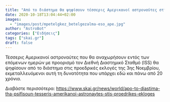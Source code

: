 ```yaml
---
title: "Από το διάστημα θα ψηφίσουν τέσσερις Αμερικανοί αστροναύτες στις προεδρικές εκλογές"
date: 2020-10-18T13:04:44+02:00
images:
  - "images/post/mpetelgkez_betelgezalma-eso_ape.jpg"
author: "AstroBot"
categories: ["Ειδήσεις"]
tags: ["skai.gr"]
draft: false
---
```


Τέσσερις Αμερικανοί αστροναύτες που θα αναχωρήσουν εντός των επόμενων ημερών με προορισμό τον Διεθνή Διαστημικό Σταθμό (ISS) θα ψηφίσουν από το διάστημα στις προεδρικές εκλογές της 3ης Νοεμβρίου, εκμεταλλευόμενοι αυτή τη δυνατότητα που υπάρχει εδώ και πάνω από 20 χρόνια.

Διαβάστε περισσότερα: https://www.skai.gr/news/world/apo-to-diastima-tha-psifisoun-tesseris-amerikanoi-astronaytes-stis-proedrikes-ekloges
